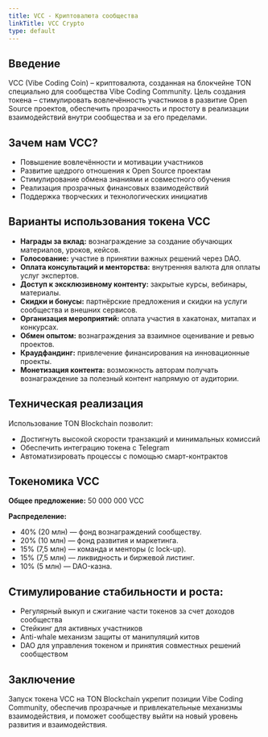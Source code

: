 ```yaml
---
title: VCC - Криптовалюта сообщества
linkTitle: VCC Crypto
type: default
---
```


## Введение
VCC (Vibe Coding Coin) – криптовалюта, созданная на блокчейне TON специально для сообщества Vibe Coding Community. Цель создания токена – стимулировать вовлечённость участников в развитие Open Source проектов, обеспечить прозрачность и простоту в реализации взаимодействий внутри сообщества и за его пределами.

## Зачем нам VCC?

- Повышение вовлечённости и мотивации участников
- Развитие щедрого отношения к Open Source проектам
- Стимулирование обмена знаниями и совместного обучения
- Реализация прозрачных финансовых взаимодействий
- Поддержка творческих и технологических инициатив

## Варианты использования токена VCC

- **Награды за вклад:** вознаграждение за создание обучающих материалов, уроков, кейсов.
- **Голосование:** участие в принятии важных решений через DAO.
- **Оплата консультаций и менторства:** внутренняя валюта для оплаты услуг экспертов.
- **Доступ к эксклюзивному контенту:** закрытые курсы, вебинары, материалы.
- **Скидки и бонусы:** партнёрские предложения и скидки на услуги сообщества и внешних сервисов.
- **Организация мероприятий:** оплата участия в хакатонах, митапах и конкурсах.
- **Обмен опытом:** вознаграждения за взаимное оценивание и ревью проектов.
- **Краудфандинг:** привлечение финансирования на инновационные проекты.
- **Монетизация контента:** возможность авторам получать вознаграждение за полезный контент напрямую от аудитории.

## Техническая реализация

Использование TON Blockchain позволит:
- Достигнуть высокой скорости транзакций и минимальных комиссий
- Обеспечить интеграцию токена с Telegram
- Автоматизировать процессы с помощью смарт-контрактов

## Токеномика VCC

**Общее предложение:** 50 000 000 VCC

**Распределение:**
- 40% (20 млн) — фонд вознаграждений сообществу.
- 20% (10 млн) — фонд развития и маркетинга.
- 15% (7,5 млн) — команда и менторы (с lock-up).
- 15% (7,5 млн) — ликвидность и биржевой листинг.
- 10% (5 млн) — DAO-казна.

## Стимулирование стабильности и роста:
- Регулярный выкуп и сжигание части токенов за счет доходов сообщества
- Стейкинг для активных участников
- Anti-whale механизм защиты от манипуляций китов
- DAO для управления токеном и принятия совместных решений сообществом

## Заключение
Запуск токена VCC на TON Blockchain укрепит позиции Vibe Coding Community, обеспечив прозрачные и привлекательные механизмы взаимодействия, и поможет сообществу выйти на новый уровень развития и взаимодействия.

